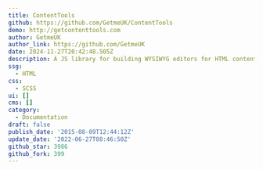 ```yaml
---
title: ContentTools
github: https://github.com/GetmeUK/ContentTools
demo: http://getcontenttools.com
author: GetmeUK
author_link: https://github.com/GetmeUK
date: 2024-11-27T20:42:48.505Z
description: A JS library for building WYSIWYG editors for HTML content.
ssg:
  - HTML
css:
  - SCSS
ui: []
cms: []
category:
  - Documentation
draft: false
publish_date: '2015-08-09T12:44:12Z'
update_date: '2022-06-27T08:46:50Z'
github_star: 3986
github_fork: 399
---
```

